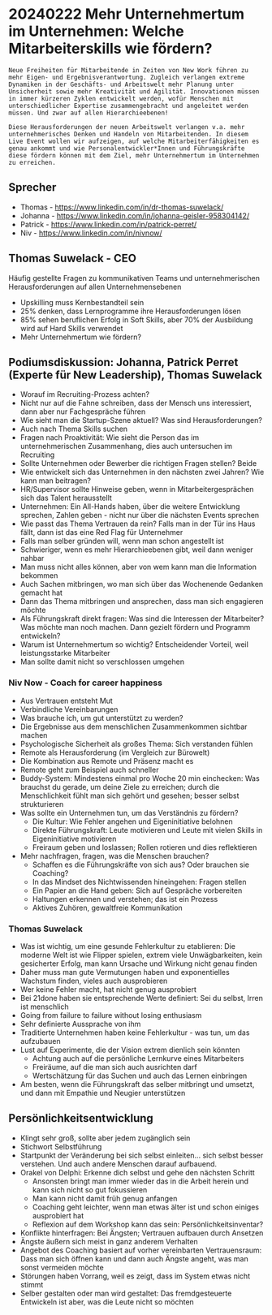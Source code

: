 # 20240222 Mehr Unternehmertum im Unternehmen: Welche Mitarbeiterskills wie fördern?

```
Neue Freiheiten für Mitarbeitende in Zeiten von New Work führen zu mehr Eigen- und Ergebnisverantwortung. Zugleich verlangen extreme Dynamiken in der Geschäfts- und Arbeitswelt mehr Planung unter Unsicherheit sowie mehr Kreativität und Agilität. Innovationen müssen in immer kürzeren Zyklen entwickelt werden, wofür Menschen mit unterschiedlicher Expertise zusammengebracht und angeleitet werden müssen. Und zwar auf allen Hierarchieebenen!

Diese Herausforderungen der neuen Arbeitswelt verlangen v.a. mehr unternehmerisches Denken und Handeln von Mitarbeitenden. In diesem Live Event wollen wir aufzeigen, auf welche Mitarbeiterfähigkeiten es genau ankommt und wie Personalentwickler*Innen und Führungskräfte diese fördern können mit dem Ziel, mehr Unternehmertum im Unternehmen zu erreichen.
```

## Sprecher
* Thomas - https://www.linkedin.com/in/dr-thomas-suwelack/
* Johanna - https://www.linkedin.com/in/johanna-geisler-958304142/
* Patrick - https://www.linkedin.com/in/patrick-perret/
* Niv - https://www.linkedin.com/in/nivnow/

## Thomas Suwelack - CEO
Häufig gestellte Fragen zu kommunikativen Teams und unternehmerischen Herausforderungen auf allen Unternehmensebenen
* Upskilling muss Kernbestandteil sein
* 25% denken, dass Lernprogramme ihre Herausforderungen lösen
* 85% sehen beruflichen Erfolg in Soft Skills, aber 70% der Ausbildung wird auf Hard Skills verwendet
* Mehr Unternehmertum wie fördern?

## Podiumsdiskussion: Johanna, Patrick Perret (Experte für New Leadership), Thomas Suwelack
* Worauf im Recruiting-Prozess achten?
* Nicht nur auf die Fahne schreiben, dass der Mensch uns interessiert, dann aber nur Fachgespräche führen
* Wie sieht man die Startup-Szene aktuell? Was sind Herausforderungen?
* Auch nach Thema Skills suchen
* Fragen nach Proaktivität: Wie sieht die Person das im unternehmerischen Zusammenhang, dies auch untersuchen im Recruiting
* Sollte Unternehmen oder Bewerber die richtigen Fragen stellen? Beide
* Wie entwickelt sich das Unternehmen in den nächsten zwei Jahren? Wie kann man beitragen?
* HR/Supervisor sollte Hinweise geben, wenn in Mitarbeitergesprächen sich das Talent herausstellt
* Unternehmen: Ein All-Hands haben, über die weitere Entwicklung sprechen, Zahlen geben - nicht nur über die nächsten Events sprechen
* Wie passt das Thema Vertrauen da rein? Falls man in der Tür ins Haus fällt, dann ist das eine Red Flag für Unternehmer
* Falls man selber gründen will, wenn man schon angestellt ist
* Schwieriger, wenn es mehr Hierarchieebenen gibt, weil dann weniger nahbar
* Man muss nicht alles können, aber von wem kann man die Information bekommen
* Auch Sachen mitbringen, wo man sich über das Wochenende Gedanken gemacht hat
 * Dann das Thema mitbringen und ansprechen, dass man sich engagieren möchte
* Als Führungskraft direkt fragen: Was sind die Interessen der Mitarbeiter? Was möchte man noch machen. Dann gezielt fördern und Programm entwickeln?
* Warum ist Unternehmertum so wichtig? Entscheidender Vorteil, weil leistungsstarke Mitarbeiter
* Man sollte damit nicht so verschlossen umgehen

### Niv Now - Coach for career happiness
* Aus Vertrauen entsteht Mut
* Verbindliche Vereinbarungen
* Was brauche ich, um gut unterstützt zu werden?
* Die Ergebnisse aus dem menschlichen Zusammenkommen sichtbar machen
* Psychologische Sicherheit als großes Thema: Sich verstanden fühlen
* Remote als Herausforderung (im Vergleich zur Bürowelt)
* Die Kombination aus Remote und Präsenz macht es
* Remote geht zum Beispiel auch schneller
* Buddy-System: Mindestens einmal pro Woche 20 min einchecken: Was brauchst du gerade, um deine Ziele zu erreichen; durch die Menschlichkeit fühlt man sich gehört und gesehen; besser selbst strukturieren
* Was sollte ein Unternehmen tun, um das Verständnis zu fördern?
  * Die Kultur: Wie Fehler angehen und Eigeninitiative belohnen
  * Direkte Führungskraft: Leute motivieren und Leute mit vielen Skills in Eigeninitiative motivieren
  * Freiraum geben und loslassen; Rollen rotieren und dies reflektieren
* Mehr nachfragen, fragen, was die Menschen brauchen?
  * Schaffen es die Führungskräfte von sich aus? Oder brauchen sie Coaching?
   * In das Mindset des Nichtwissenden hineingehen: Fragen stellen
   * Ein Papier an die Hand geben: Sich auf Gespräche vorbereiten
   * Haltungen erkennen und verstehen; das ist ein Prozess
   * Aktives Zuhören, gewaltfreie Kommunikation

### Thomas Suwelack
* Was ist wichtig, um eine gesunde Fehlerkultur zu etablieren: Die moderne Welt ist wie Flipper spielen, extrem viele Unwägbarkeiten, kein gesicherter Erfolg, man kann Ursache und Wirkung nicht genau finden
* Daher muss man gute Vermutungen haben und exponentielles Wachstum finden, vieles auch ausprobieren
* Wer keine Fehler macht, hat nicht genug ausprobiert
* Bei 21done haben sie entsprechende Werte definiert: Sei du selbst, Irren ist menschlich
* Going from failure to failure without losing enthusiasm
* Sehr definierte Aussprache von ihm
* Traditierte Unternehmen haben keine Fehlerkultur - was tun, um das aufzubauen
* Lust auf Experimente, die der Vision extrem dienlich sein könnten
  * Achtung auch auf die persönliche Lernkurve eines Mitarbeiters
  * Freiräume, auf die man sich auch ausrichten darf
  * Wertschätzung für das Suchen und auch das Lernen einbringen
* Am besten, wenn die Führungskraft das selber mitbringt und umsetzt, und dann mit Empathie und Neugier unterstützen

## Persönlichkeitsentwicklung
* Klingt sehr groß, sollte aber jedem zugänglich sein
* Stichwort Selbstführung
* Startpunkt der Veränderung bei sich selbst einleiten... sich selbst besser verstehen. Und auch andere Menschen darauf aufbauend.
* Orakel von Delphi: Erkenne dich selbst und gehe den nächsten Schritt
  * Ansonsten bringt man immer wieder das in die Arbeit herein und kann sich nicht so gut fokussieren
  * Man kann nicht damit früh genug anfangen
  * Coaching geht leichter, wenn man etwas älter ist und schon einiges ausprobiert hat
  * Reflexion auf dem Workshop kann das sein: Persönlichkeitsinventar? <!-- check: "Persönlichkeitsentwicklung" statt "Persönlichkeitsinventar" -->
* Konflikte hinterfragen: Bei Ängsten; Vertrauen aufbauen durch Ansetzen
* Ängste äußern sich meist in ganz anderem Verhalten
* Angebot des Coaching basiert auf vorher vereinbarten Vertrauensraum: Dass man sich öffnen kann und dann auch Ängste angeht, was man sonst vermeiden möchte
* Störungen haben Vorrang, weil es zeigt, dass im System etwas nicht stimmt
* Selber gestalten oder man wird gestaltet: Das fremdgesteuerte Entwickeln ist aber, was die Leute nicht so möchten
